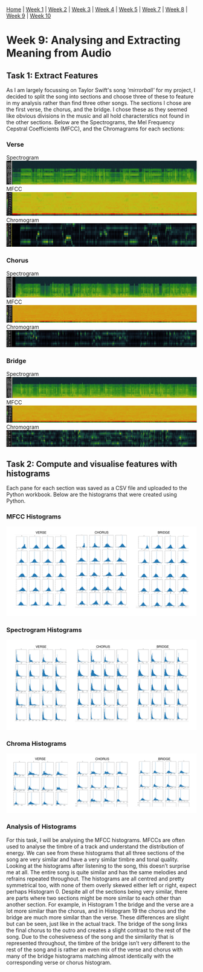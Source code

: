 [Home](README.md) | [Week 1](week1.md) | [Week 2](week2.md) | [Week 3](week3.md) | [Week 4](week4.md) | [Week 5](week5.md) | [Week 7](week7.md) | [Week 8](week8.md) | [Week 9](week9.md) | [Week 10](week10.md)

# Week 9: Analysing and Extracting Meaning from Audio
## Task 1: Extract Features
As I am largely focussing on Taylor Swift's song *'mirrorball'* for my project, I decided to split the song into  sections and choose three of these to feature in my analysis rather than find three other songs. The sections I chose are the first verse, the chorus, and the bridge. I chose these as they seemed like obvious divisions in the music and all hold characterstics not found in the other sections. Below are the Spectrograms, the Mel Frequency Cepstral Coefficients (MFCC), and the Chromagrams for each sections:
### Verse
Spectrogram ![Verse Spectrogram](data/week9/mirrorball_verse_spectrogram.png)
MFCC ![Verse MFCC](data/week9/mirrorball_verse_MFCC.png)
Chromogram ![Verse Chromogram](data/week9/mirrorball_verse_chromogram.png)
### Chorus
Spectrogram ![Chorus Spectrogram](data/week9/mirrorball_chorus_spectrogram.png)
MFCC ![Chorus MFCC](data/week9/mirrorball_chorus_MFCC.png)
Chromogram ![Chorus Chromogram](data/week9/mirrorball_chorus_chromogram.png)
### Bridge
Spectrogram ![Bridge Spectrogram](data/week9/mirrorball_bridge_spectrogram.png)
MFCC ![Bridge MFCC](data/week9/mirrorball_bridge_MFCC.png)
Chromogram ![Bridge Chromogram](data/week9/mirrorball_bridge_chromogram.png)

## Task 2: Compute and visualise features with histograms
Each pane for each section was saved as a CSV file and uploaded to the Python workbook. Below are the histograms that were created using Python. 
### MFCC Histograms
![MFCC Histograms](data/week9/mfcc_histograms.png)
### Spectrogram Histograms
![Spectrogram Histograms](data/week9/spectrogram_histograms.png)
### Chroma Histograms
![Chroma Histograms](data/week9/chroma_histograms.png)

### Analysis of Histograms
For this task, I will be analysing the MFCC histograms. MFCCs are often used to analyse the timbre of a track and understand the distribution of energy. We can see from these histograms that all three sections of the song are very similar and have a very similar timbre and tonal quality. Looking at the histograms after listening to the song, this doesn’t surprise me at all. The entire song is quite similar and has the same melodies and refrains repeated throughout. The histograms are all centred and pretty symmetrical too, with none of them overly skewed either left or right, expect perhaps Histogram 0. Despite all of the sections being very similar, there are parts where two sections might be more similar to each other than another section. For example, in Histogram 1 the bridge and the verse are a lot more similar than the chorus, and in Histogram 19 the chorus and the bridge are much more similar than the verse. These differences are slight but can be seen, just like in the actual track. The bridge of the song links the final chorus to the outro and creates a slight contrast to the rest of the song. Due to the cohesiveness of the song and the similarity that is represented throughout, the timbre of the bridge isn’t very different to the rest of the song and is rather an even mix of the verse and chorus with many of the bridge histograms matching almost identically with the corresponding verse or chorus histogram. 
